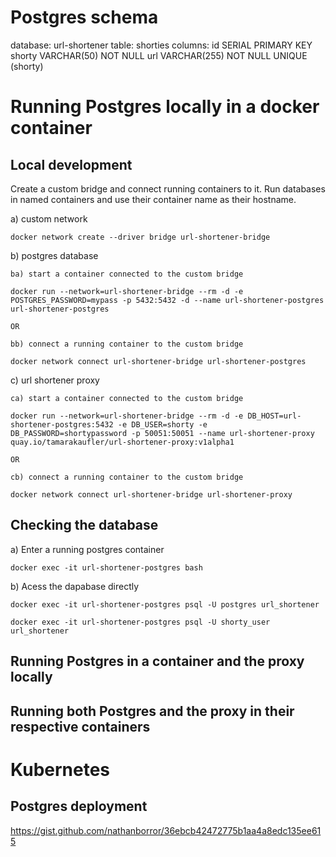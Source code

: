 # Postgres schema

database: url-shortener
table: shorties
  columns:
    id             SERIAL PRIMARY KEY
    shorty         VARCHAR(50) NOT NULL
    url            VARCHAR(255) NOT NULL
    UNIQUE (shorty)

# Running Postgres locally in a docker container

## Local development

Create a custom bridge and connect running containers to it.
Run databases in named containers and use their container name as their hostname.

a) custom network

    docker network create --driver bridge url-shortener-bridge

b) postgres database

    ba) start a container connected to the custom bridge

    docker run --network=url-shortener-bridge --rm -d -e POSTGRES_PASSWORD=mypass -p 5432:5432 -d --name url-shortener-postgres url-shortener-postgres

    OR

    bb) connect a running container to the custom bridge

    docker network connect url-shortener-bridge url-shortener-postgres

c) url shortener proxy

    ca) start a container connected to the custom bridge

    docker run --network=url-shortener-bridge --rm -d -e DB_HOST=url-shortener-postgres:5432 -e DB_USER=shorty -e DB_PASSWORD=shortypassword -p 50051:50051 --name url-shortener-proxy quay.io/tamarakaufler/url-shortener-proxy:v1alpha1

    OR

    cb) connect a running container to the custom bridge

    docker network connect url-shortener-bridge url-shortener-proxy

## Checking the database

a) Enter a running postgres container

    docker exec -it url-shortener-postgres bash

b) Acess the dapabase directly

    docker exec -it url-shortener-postgres psql -U postgres url_shortener

    docker exec -it url-shortener-postgres psql -U shorty_user url_shortener

## Running Postgres in a container and the proxy locally

## Running both Postgres and the proxy in their respective containers


# Kubernetes

## Postgres deployment

https://gist.github.com/nathanborror/36ebcb42472775b1aa4a8edc135ee615

